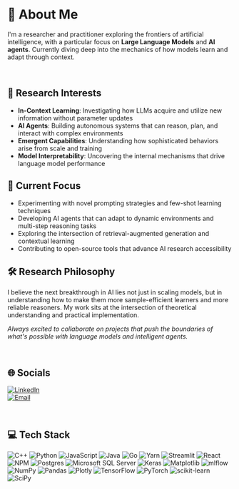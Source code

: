 # 💫 About Me

I'm a researcher and practitioner exploring the frontiers of artificial intelligence, with a particular focus on **Large Language Models** and **AI agents**. Currently diving deep into the mechanics of how models learn and adapt through context.

<br>

## 🔬 Research Interests
- **In-Context Learning**: Investigating how LLMs acquire and utilize new information without parameter updates  
- **AI Agents**: Building autonomous systems that can reason, plan, and interact with complex environments  
- **Emergent Capabilities**: Understanding how sophisticated behaviors arise from scale and training  
- **Model Interpretability**: Uncovering the internal mechanisms that drive language model performance  

## 🧠 Current Focus
- Experimenting with novel prompting strategies and few-shot learning techniques  
- Developing AI agents that can adapt to dynamic environments and multi-step reasoning tasks  
- Exploring the intersection of retrieval-augmented generation and contextual learning  
- Contributing to open-source tools that advance AI research accessibility  

## 🛠️ Research Philosophy
I believe the next breakthrough in AI lies not just in scaling models, but in understanding how to make them more sample-efficient learners and more reliable reasoners. My work sits at the intersection of theoretical understanding and practical implementation.

*Always excited to collaborate on projects that push the boundaries of what's possible with language models and intelligent agents.*

<br>

## 🌐 Socials
[![LinkedIn](https://img.shields.io/badge/LinkedIn-0077B5?logo=linkedin&logoColor=white)](https://www.linkedin.com/in/sameer-mahmud-14b699244/)  
[![Email](https://img.shields.io/badge/Email-D14836?logo=gmail&logoColor=white)](mailto:sameermahmud946@gmail.com)

<br>

## 💻 Tech Stack
![C++](https://img.shields.io/badge/c++-%2300599C.svg?style=for-the-badge&logo=c%2B%2B&logoColor=white)
![Python](https://img.shields.io/badge/python-3670A0?style=for-the-badge&logo=python&logoColor=ffdd54)
![JavaScript](https://img.shields.io/badge/javascript-%23323330.svg?style=for-the-badge&logo=javascript&logoColor=%23F7DF1E)
![Java](https://img.shields.io/badge/java-%23ED8B00.svg?style=for-the-badge&logo=openjdk&logoColor=white)
![Go](https://img.shields.io/badge/go-%2300ADD8.svg?style=for-the-badge&logo=go&logoColor=white)
![Yarn](https://img.shields.io/badge/yarn-%232C8EBB.svg?style=for-the-badge&logo=yarn&logoColor=white)
![Streamlit](https://img.shields.io/badge/Streamlit-%23FE4B4B.svg?style=for-the-badge&logo=streamlit&logoColor=white)
![React](https://img.shields.io/badge/react-%2320232a.svg?style=for-the-badge&logo=react&logoColor=%2361DAFB)
![NPM](https://img.shields.io/badge/NPM-%23CB3837.svg?style=for-the-badge&logo=npm&logoColor=white)
![Postgres](https://img.shields.io/badge/postgres-%23316192.svg?style=for-the-badge&logo=postgresql&logoColor=white)
![Microsoft SQL Server](https://img.shields.io/badge/Microsoft%20SQL%20Server-CC2927?style=for-the-badge&logo=microsoft%20sql%20server&logoColor=white)
![Keras](https://img.shields.io/badge/Keras-%23D00000.svg?style=for-the-badge&logo=Keras&logoColor=white)
![Matplotlib](https://img.shields.io/badge/Matplotlib-%23ffffff.svg?style=for-the-badge&logo=Matplotlib&logoColor=black)
![mlflow](https://img.shields.io/badge/mlflow-%23d9ead3.svg?style=for-the-badge&logo=numpy&logoColor=blue)
![NumPy](https://img.shields.io/badge/numpy-%23013243.svg?style=for-the-badge&logo=numpy&logoColor=white)
![Pandas](https://img.shields.io/badge/pandas-%23150458.svg?style=for-the-badge&logo=pandas&logoColor=white)
![Plotly](https://img.shields.io/badge/Plotly-%233F4F75.svg?style=for-the-badge&logo=plotly&logoColor=white)
![TensorFlow](https://img.shields.io/badge/TensorFlow-%23FF6F00.svg?style=for-the-badge&logo=TensorFlow&logoColor=white)
![PyTorch](https://img.shields.io/badge/PyTorch-%23EE4C2C.svg?style=for-the-badge&logo=PyTorch&logoColor=white)
![scikit-learn](https://img.shields.io/badge/scikit--learn-%23F7931E.svg?style=for-the-badge&logo=scikit-learn&logoColor=white)
![SciPy](https://img.shields.io/badge/SciPy-%230C55A5.svg?style=for-the-badge&logo=scipy&logoColor=white)

<br>

